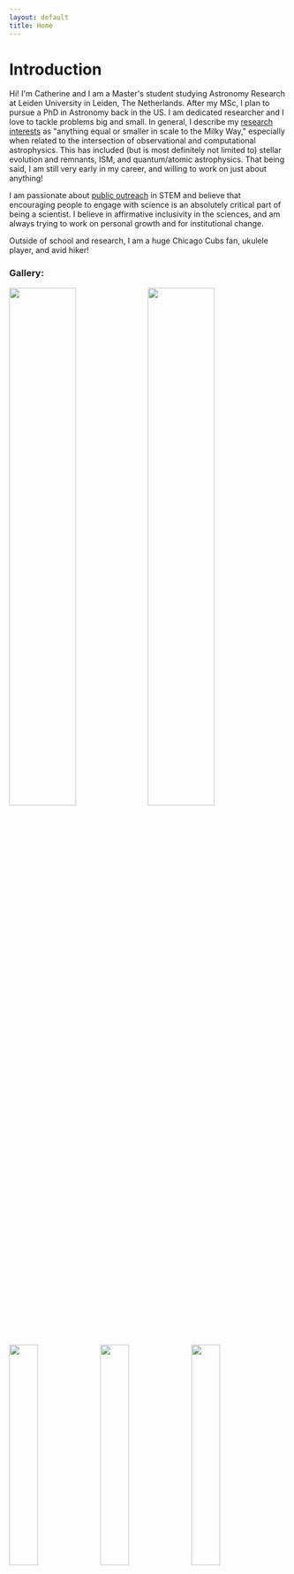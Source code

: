```yaml
---
layout: default
title: Home
---
```


# Introduction

Hi! I'm Catherine and I am a Master's student studying Astronomy Research at Leiden University in Leiden, The Netherlands. After my MSc, I plan to pursue a PhD in Astronomy back in the US. I am dedicated researcher and I love to tackle problems big and small. In general, I describe my [research interests](http://www.catherineslaughter.space/research/) as "anything equal or smaller in scale to the Milky Way," especially when related to the intersection of observational and computational astrophysics. This has included (but is most definitely not limited to) stellar evolution and remnants, ISM, and quantum/atomic astrophysics. That being said, I am still very early in my career, and willing to work on just about anything!

I am passionate about [public outreach](http://www.catherineslaughter.space/outreach/) in STEM and believe that encouraging people to engage with science is an absolutely critical part of being a scientist. I believe in affirmative inclusivity in the sciences, and am always trying to work on personal growth and for institutional change. 

Outside of school and research, I am a huge Chicago Cubs fan, ukulele player, and avid hiker!

### Gallery:

<img src="../images_pdfs/photos/LeidenImage.JPG" width="49%"> <img src="../images_pdfs/photos/KittpeakBack.jpg" width="49%"> <img src="../images_pdfs/photos/SALTSelfie.JPG" width="32%"> <img src="../images_pdfs/photos/CanadaMural.jpg" width="32%"> <img src="../images_pdfs/photos/GradPic.jpg" width="32%">

<!--For more details see [GitHub Flavored Markdown](https://guides.github.com/features/mastering-markdown/).-->

